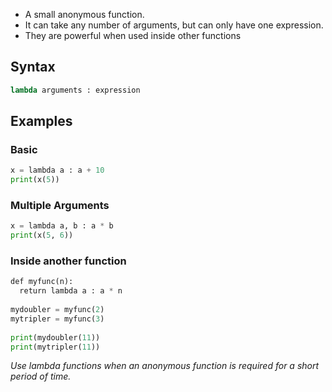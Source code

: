 - A small anonymous function.
- It can take any number of arguments, but can only have one expression.
- They are powerful when used inside other functions

## Syntax
```python
lambda arguments : expression
```

## Examples

### Basic
```python
x = lambda a : a + 10  
print(x(5))
```

### Multiple Arguments
```python
x = lambda a, b : a * b  
print(x(5, 6))
```

### Inside another function
```python
def myfunc(n):  
  return lambda a : a * n  
  
mydoubler = myfunc(2)  
mytripler = myfunc(3)
  
print(mydoubler(11))
print(mytripler(11))
```

*Use lambda functions when an anonymous function is required for a short period of time.*